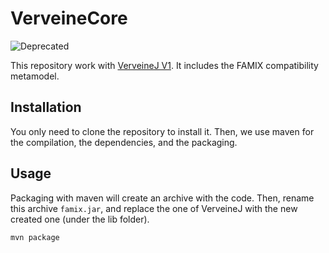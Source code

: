 # VerveineCore

![Deprecated](https://img.shields.io/badge/Deprecated-FAMIX%20Compatibility-red)

This repository work with [VerveineJ V1](https://github.com/moosetechnology/VerveineJ/tree/v1).
It includes the FAMIX compatibility metamodel.

## Installation

You only need to clone the repository to install it.
Then, we use maven for the compilation, the dependencies, and the packaging.

## Usage

Packaging with maven will create an archive with the code.
Then, rename this archive `famix.jar`, and replace the one of VerveineJ with the new created one (under the lib folder).

```shell script
mvn package
```
